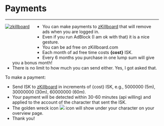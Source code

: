 # Payments
<hr/>

<a style="float: left; padding-bottom: 100px; padding-right: 3em;" href="/character/93382481/">![zkillboard](https://image.eveonline.com/Character/93382481_128.jpg "zkillboard")</a>

- You can make payments to <a href="/character/93382481/">zKillboard</a> that will remove ads when you are logged in.
- Even if you run AdBlock (I am ok with that) it is a nice gesture.
- You can be ad free on zKillboard.com
- Each month of ad free time costs <strong>{cost}</strong> ISK.
- Every 6 months you purchase in one lump sum will give you a bonus month!
- There is no limit to how much you can send either. Yes, I got asked that.

To make a payment:

- Send ISK to <a href="/character/93382481/">zKillboard</a> in increments of <string>{cost}</stong> ISK, e.g., 5000000 (5m), 30000000 (30m), 60000000 (60m).
- Your payment will be detected within 30-60 minutes (api willing) and applied to the account of the character that sent the ISK.
- The golden wreck icon <img src="/img/golden-wreck.png" rel="tooptip" tooltip="This icon will show under your character"> icon will show under your character on your overview page.
- Thank you!
